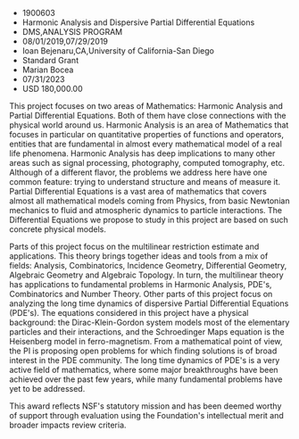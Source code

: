 
* 1900603
* Harmonic Analysis and Dispersive Partial Differential Equations
* DMS,ANALYSIS PROGRAM
* 08/01/2019,07/29/2019
* Ioan Bejenaru,CA,University of California-San Diego
* Standard Grant
* Marian Bocea
* 07/31/2023
* USD 180,000.00

This project focuses on two areas of Mathematics: Harmonic Analysis and Partial
Differential Equations. Both of them have close connections with the physical
world around us. Harmonic Analysis is an area of Mathematics that focuses in
particular on quantitative properties of functions and operators, entities that
are fundamental in almost every mathematical model of a real life phenomena.
Harmonic Analysis has deep implications to many other areas such as signal
processing, photography, computed tomography, etc. Although of a different
flavor, the problems we address here have one common feature: trying to
understand structure and means of measure it. Partial Differential Equations is
a vast area of mathematics that covers almost all mathematical models coming
from Physics, from basic Newtonian mechanics to fluid and atmospheric dynamics
to particle interactions. The Differential Equations we propose to study in this
project are based on such concrete physical models.

Parts of this project focus on the multilinear restriction estimate and
applications. This theory brings together ideas and tools from a mix of fields:
Analysis, Combinatorics, Incidence Geometry, Differential Geometry, Algebraic
Geometry and Algebraic Topology. In turn, the multilinear theory has
applications to fundamental problems in Harmonic Analysis, PDE's, Combinatorics
and Number Theory. Other parts of this project focus on analyzing the long time
dynamics of dispersive Partial Differential Equations (PDE's). The equations
considered in this project have a physical background: the Dirac-Klein-Gordon
system models most of the elementary particles and their interactions, and the
Schroedinger Maps equation is the Heisenberg model in ferro-magnetism. From a
mathematical point of view, the PI is proposing open problems for which finding
solutions is of broad interest in the PDE community. The long time dynamics of
PDE's is a very active field of mathematics, where some major breakthroughs have
been achieved over the past few years, while many fundamental problems have yet
to be addressed.

This award reflects NSF's statutory mission and has been deemed worthy of
support through evaluation using the Foundation's intellectual merit and broader
impacts review criteria.
